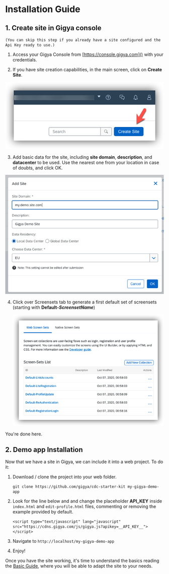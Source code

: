 # Installation Guide


## 1. Create site in Gigya console

    (You can skip this step if you already have a site configured and the Api Key ready to use.)

   1. Access your Gigya Console from [https://console.gigya.com]() with your credentials.


   2. If you have site creation capabilities, in the main screen, click on **Create Site**.

   ![Create Site](img/readme/2-create-site-v2.png)

   3. Add basic data for the site, including **site domain**, **description**, and **datacenter** to be used. Use the nearest one from your location in case of doubts, and click OK.

   ![Enter Site Data](img/readme/3-enter-site-data.png)


4. Click over Screensets tab to generate a first default set of screensets (starting with **Default-_ScreensetName_**)

    ![Generate Screensets](img/readme/4-generate-screensets-v1.png)

You're done here.

## 2. Demo app Installation

Now that we have a site in Gigya, we can include it into a web project. To do it:

1. Download / clone the project into your web folder.

    ```
    git clone https://github.com/gigya/cdc-starter-kit my-gigya-demo-app
    ```

1. Look for the line below and and change the placeholder **__API_KEY__** inside ```index.html``` and  ```edit-profile.html``` files, commenting or removing the example provided by default.


    ```
    <script type="text/javascript" lang="javascript" src="https://cdns.gigya.com/js/gigya.js?apikey=__API_KEY__"></script>
    ```


1. Navigate to ```http://localhost/my-gigya-demo-app```

1. Enjoy!

Once you have the site working, it's time to understand the basics reading the [Basic Guide](basic.md), where you will be able to adapt the site to your needs.
